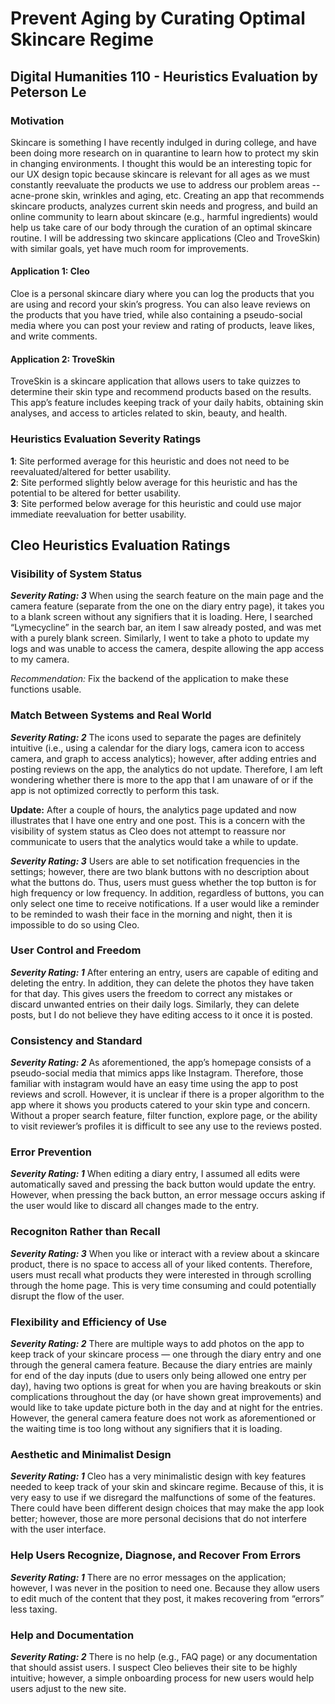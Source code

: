 # Prevent Aging by Curating Optimal Skincare Regime

## Digital Humanities 110 - Heuristics Evaluation by Peterson Le
### Motivation
Skincare is something I have recently indulged in during college, and have been doing more research on in quarantine to learn how to protect my skin in changing environments. I thought this would be an interesting topic for our UX design topic because skincare is relevant for all ages as we must constantly reevaluate the products we use to address our problem areas -- acne-prone skin, wrinkles and aging, etc. Creating an app that recommends skincare products, analyzes current skin needs and progress, and build an online community to learn about skincare (e.g., harmful ingredients) would help us take care of our body through the curation of an optimal skincare routine. I will be addressing two skincare applications (Cleo and TroveSkin) with similar goals, yet have much room for improvements. <br/>

#### Application 1: Cleo
Cloe is a personal skincare diary where you can log the products that you are using and record your skin’s progress. You can also leave reviews on the products that you have tried, while also containing a pseudo-social media where you can post your review and rating of products, leave likes, and write comments. <br/>

#### Application 2: TroveSkin
TroveSkin is a skincare application that allows users to take quizzes to determine their skin type and recommend products based on the results. This app’s feature includes keeping track of your daily habits, obtaining skin analyses, and access to articles related to skin, beauty, and health. <br/>

### Heuristics Evaluation Severity Ratings
**1**: Site performed average for this heuristic and does not need to be reevaluated/altered for better usability.<br/>
**2**: Site performed slightly below average for this heuristic and has the potential to be altered for better usability.<br/>
**3**: Site performed below average for this heuristic and could use major immediate reevaluation for better usability.<br/>

## Cleo Heuristics Evaluation Ratings
### Visibility of System Status
***Severity Rating: 3*** When using the search feature on the main page and the camera feature (separate from the one on the diary entry page), it takes you to a blank screen without any signifiers that it is loading. Here, I searched “Lymecycline” in the search bar, an item I saw already posted, and was met with a purely blank screen. Similarly, I went to take a photo to update my logs and was unable to access the camera, despite allowing the app access to my camera.<br/>

*Recommendation:* Fix the backend of the application to make these functions usable. <br/>
### Match Between Systems and Real World
***Severity Rating: 2*** The icons used to separate the pages are definitely intuitive (i.e., using a calendar for the diary logs, camera icon to access camera, and graph to access analytics); however, after adding entries and posting reviews on the app, the analytics do not update. Therefore, I am left wondering whether there is more to the app that I am unaware of or if the app is not optimized correctly to perform this task. <br/>

**Update:** After a couple of hours, the analytics page updated and now illustrates that I have one entry and one post. This is a concern with the visibility of system status as Cleo does not attempt to reassure nor communicate to users that the analytics would take a while to update. <br/>

***Severity Rating: 3*** Users are able to set notification frequencies in the settings; however, there are two blank buttons with no description about what the buttons do. Thus, users must guess whether the top button is for high frequency or low frequency. In addition, regardless of buttons, you can only select one time to receive notifications. If a user would like a reminder to be reminded to wash their face in the morning and night, then it is impossible to do so using Cleo. <br/>

### User Control and Freedom
***Severity Rating: 1*** After entering an entry, users are capable of editing and deleting the entry. In addition, they can delete the photos they have taken for that day. This gives users the freedom to correct any mistakes or discard unwanted entries on their daily logs. Similarly, they can delete posts, but I do not believe they have editing access to it once it is posted. <br/>

### Consistency and Standard
***Severity Rating: 2*** As aforementioned, the app’s homepage consists of a pseudo-social media that mimics apps like Instagram. Therefore, those familiar with instagram would have an easy time using the app to post reviews and scroll. However, it is unclear if there is a proper algorithm to the app where it shows you products catered to your skin type and concern. Without a proper search feature, filter function, explore page, or the ability to visit reviewer’s profiles it is difficult to see any use to the reviews posted. <br/>

### Error Prevention
***Severity Rating: 1*** When editing a diary entry, I assumed all edits were automatically saved and pressing the back button would update the entry. However, when pressing the back button, an error message occurs asking if the user would like to discard all changes made to the entry. <br/>

### Recogniton Rather than Recall 
***Severity Rating: 3*** When you like or interact with a review about a skincare product, there is no space to access all of your liked contents. Therefore, users must recall what products they were interested in through scrolling through the home page. This is very time consuming and could potentially disrupt the flow of the user. <br/>

### Flexibility and Efficiency of Use
***Severity Rating: 2*** There are multiple ways to add photos on the app to keep track of your skincare process —  one through the diary entry and one through the general camera feature. Because the diary entries are mainly for end of the day inputs (due to users only being allowed one entry per day), having two options is great for when you are having breakouts or skin complications throughout the day (or have shown great improvements) and would like to take update picture both in the day and at night for the entries. However, the general camera feature does not work as aforementioned or the waiting time is too long without any signifiers that it is loading. <br/>

### Aesthetic and Minimalist Design
***Severity Rating: 1*** Cleo has a very minimalistic design with key features needed to keep track of your skin and skincare regime. Because of this, it is very easy to use if we disregard the malfunctions of some of the features. There could have been different design choices that may make the app look better; however, those are more personal decisions that do not interfere with the user interface. <br/>

### Help Users Recognize, Diagnose, and Recover From Errors
***Severity Rating: 1*** There are no error messages on the application; however, I was never in the position to need one. Because they allow users to edit much of the content that they post, it makes recovering from “errors” less taxing. <br/>

### Help and Documentation
***Severity Rating: 2*** There is no help (e.g., FAQ page) or any documentation that should assist users. I suspect Cleo believes their site to be highly intuitive; however, a simple onboarding process for new users would help users adjust to the new site. <br/>











